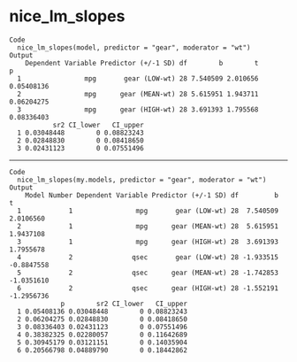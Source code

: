 # nice_lm_slopes

    Code
      nice_lm_slopes(model, predictor = "gear", moderator = "wt")
    Output
        Dependent Variable Predictor (+/-1 SD) df        b        t          p
      1                mpg       gear (LOW-wt) 28 7.540509 2.010656 0.05408136
      2                mpg      gear (MEAN-wt) 28 5.615951 1.943711 0.06204275
      3                mpg      gear (HIGH-wt) 28 3.691393 1.795568 0.08336403
               sr2 CI_lower   CI_upper
      1 0.03048448        0 0.08823243
      2 0.02848830        0 0.08418650
      3 0.02431123        0 0.07551496

---

    Code
      nice_lm_slopes(my.models, predictor = "gear", moderator = "wt")
    Output
        Model Number Dependent Variable Predictor (+/-1 SD) df         b          t
      1            1                mpg       gear (LOW-wt) 28  7.540509  2.0106560
      2            1                mpg      gear (MEAN-wt) 28  5.615951  1.9437108
      3            1                mpg      gear (HIGH-wt) 28  3.691393  1.7955678
      4            2               qsec       gear (LOW-wt) 28 -1.933515 -0.8847558
      5            2               qsec      gear (MEAN-wt) 28 -1.742853 -1.0351610
      6            2               qsec      gear (HIGH-wt) 28 -1.552191 -1.2956736
                 p        sr2 CI_lower   CI_upper
      1 0.05408136 0.03048448        0 0.08823243
      2 0.06204275 0.02848830        0 0.08418650
      3 0.08336403 0.02431123        0 0.07551496
      4 0.38382325 0.02280057        0 0.11642689
      5 0.30945179 0.03121151        0 0.14035904
      6 0.20566798 0.04889790        0 0.18442862

